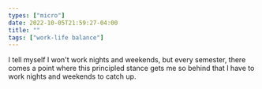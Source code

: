 ```yaml
---
types: ["micro"]
date: 2022-10-05T21:59:27-04:00
title: ""
tags: ["work-life balance"]
---
```

I tell myself I won't work nights and weekends, but every semester, there comes a point where this principled stance gets me so behind that I have to work nights and weekends to catch up.
